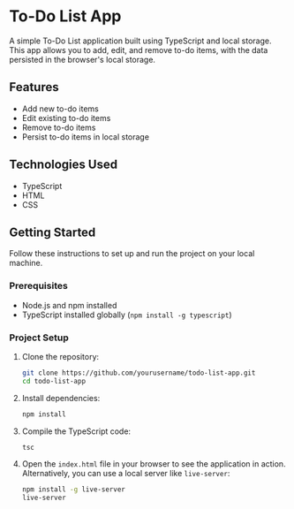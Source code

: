 # To-Do List App

A simple To-Do List application built using TypeScript and local storage. This app allows you to add, edit, and remove to-do items, with the data persisted in the browser's local storage.

## Features

- Add new to-do items
- Edit existing to-do items
- Remove to-do items
- Persist to-do items in local storage

## Technologies Used

- TypeScript
- HTML
- CSS

## Getting Started

Follow these instructions to set up and run the project on your local machine.

### Prerequisites

- Node.js and npm installed
- TypeScript installed globally (`npm install -g typescript`)

### Project Setup

1. Clone the repository:

    ```bash
    git clone https://github.com/yourusername/todo-list-app.git
    cd todo-list-app
    ```

2. Install dependencies:

    ```bash
    npm install
    ```

3. Compile the TypeScript code:

    ```bash
    tsc
    ```

4. Open the `index.html` file in your browser to see the application in action. Alternatively, you can use a local server like `live-server`:

    ```bash
    npm install -g live-server
    live-server
    ```

